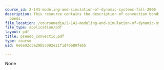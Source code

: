 ```yaml
---
course_id: 2-141-modeling-and-simulation-of-dynamic-systems-fall-2006
description: This resource contains the description of convection bonds and ?pseudo?
  bonds.
file_location: /coursemedia/2-141-modeling-and-simulation-of-dynamic-systems-fall-2006/0e6a02c5a29b5c092e21f1d76689febb_pseudo_convectio.pdf
file_type: application/pdf
layout: pdf
title: pseudo_convectio.pdf
type: course
uid: 0e6a02c5a29b5c092e21f1d76689febb

---
```

None